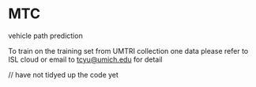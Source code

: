 # MTC
vehicle path prediction

To train on the training set from UMTRI collection one
data please refer to ISL cloud or email to tcyu@umich.edu for detail

// have not tidyed up the code yet
